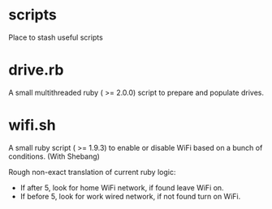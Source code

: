 scripts
=======

Place to stash useful scripts


drive.rb
========

A small multithreaded ruby ( >= 2.0.0) script to prepare and populate drives.

wifi.sh
========

A small ruby script ( >= 1.9.3) to enable or disable WiFi based on a bunch of conditions. (With Shebang)

Rough non-exact translation of current ruby logic:
- If after 5, look for home WiFi network, if found leave WiFi on.
- If before 5, look for work wired network, if not found turn on WiFi.